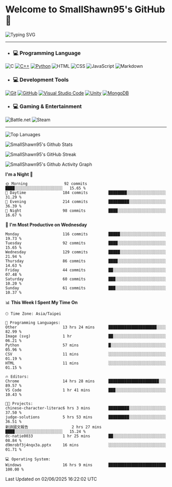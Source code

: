 # Welcome to SmallShawn95's GitHub 👋

![Typing SVG](https://readme-typing-svg.demolab.com/?lines=print("Hello,+world!");printf("Hello,+world!");cout+<<+"Hello,+world!";console.log("Hello,+world!")&center=true&vCenter=true&size=22&random=true)

***
<!-- https://shields.io/, https://simpleicons.org/ -->
* ### 💻 Programming Language
![C](https://img.shields.io/badge/-C-A8B9CC?style=flat-square&logo=c&logoColor=white)
[![C++](https://img.shields.io/badge/-C++-00599C?style=flat-square&logo=cplusplus)](https://cplusplus.com/)
[![Python](https://img.shields.io/badge/-Python-3776AB?style=flat-square&logo=python&logoColor=white)](https://www.python.org/)
![HTML](https://img.shields.io/badge/-HTML-E34F26?style=flat-square&logo=html5&logoColor=white)
![CSS](https://img.shields.io/badge/-CSS-1572B6?style=flat-square&logo=css3)
![JavaScript](https://img.shields.io/badge/-JavaScript-F7DF1E?style=flat-square&logo=javascript&logoColor=white)
![Markdown](https://img.shields.io/badge/-Markdown-000000?style=flat-square&logo=markdown)
* ### 💻 Development Tools
[![Git](https://img.shields.io/badge/-Git-f05032?style=flat-square&logo=git&logoColor=white)](https://git-scm.com/)
[![GitHub](https://img.shields.io/badge/-GitHub-181717?style=flat-square&logo=github)](https://github.com/)
[![Visual Studio Code](https://img.shields.io/badge/-Visual%20Studio%20Code-007ACC?style=flat-square&logo=visualstudiocode)](https://code.visualstudio.com/)
[![Unity](https://img.shields.io/badge/-Unity-000000?style=flat-square&logo=unity)](https://unity.com/)
[![MongoDB](https://img.shields.io/badge/-MongoDB-47A248?style=flat-square&logo=mongodb&logoColor=white)](https://www.mongodb.com/)
* ### 💻 Gaming & Entertainment
![Battle.net](https://img.shields.io/badge/-Battle.net-4381C3?style=flat-square&logo=battledotnet&logoColor=white)
![Steam](https://img.shields.io/badge/-Steam-000000?style=flat-square&logo=steam)
***

<!-- ![GitHub User's Stars](https://img.shields.io/github/stars/smallshawn95?color=orange&label=Stars&labelColor=yellow) -->
<!-- ![GitHub Followers](https://img.shields.io/github/followers/smallshawn95?color=orange&label=Followers&labelColor=FFDBAC) -->

![Top Lanuages](https://github-readme-stats.vercel.app/api/top-langs/?username=smallshawn95&theme=holi&layout=donut&size_weight=0.5&count_weight=0.5&exclude_repo=smallshawn95.github.io)

![SmallShawn95's Github Stats](https://github-readme-stats.vercel.app/api?username=smallshawn95&theme=holi&show_icons=true&rank_icon=github)

![SmallShawn95's GitHub Streak](https://streak-stats.demolab.com/?user=smallshawn95&theme=holi-theme&date_format=M%20j%5B%2C%20Y%5D)

![SmallShawn95's Github Activity Graph](https://github-readme-activity-graph.vercel.app/graph?username=smallshawn95&theme=tokyo-night)

<!-- ![SmallShawn95's WakaTime Stats](https://github-readme-stats.vercel.app/api/wakatime?username=smallshawn95) -->
<!-- ![Repositorie Card](https://github-readme-stats.vercel.app/api/pin/?username=smallshawn95&repo=Python-Discord-Bot-Course&theme=holi) -->
<!-- ![Repositorie Card](https://github-readme-stats.vercel.app/api/pin/?username=smallshawn95&repo=ZeroJudge-Code&theme=holi) -->

<!--START_SECTION:waka-->
**I'm a Night 🦉** 

```text
🌞 Morning                92 commits          ████░░░░░░░░░░░░░░░░░░░░░   15.65 % 
🌆 Daytime                184 commits         ████████░░░░░░░░░░░░░░░░░   31.29 % 
🌃 Evening                214 commits         █████████░░░░░░░░░░░░░░░░   36.39 % 
🌙 Night                  98 commits          ████░░░░░░░░░░░░░░░░░░░░░   16.67 % 
```
📅 **I'm Most Productive on Wednesday** 

```text
Monday                   116 commits         █████░░░░░░░░░░░░░░░░░░░░   19.73 % 
Tuesday                  92 commits          ████░░░░░░░░░░░░░░░░░░░░░   15.65 % 
Wednesday                129 commits         █████░░░░░░░░░░░░░░░░░░░░   21.94 % 
Thursday                 86 commits          ████░░░░░░░░░░░░░░░░░░░░░   14.63 % 
Friday                   44 commits          ██░░░░░░░░░░░░░░░░░░░░░░░   07.48 % 
Saturday                 60 commits          ███░░░░░░░░░░░░░░░░░░░░░░   10.20 % 
Sunday                   61 commits          ███░░░░░░░░░░░░░░░░░░░░░░   10.37 % 
```


📊 **This Week I Spent My Time On** 

```text
🕑︎ Time Zone: Asia/Taipei

💬 Programming Languages: 
Other                    13 hrs 24 mins      █████████████████████░░░░   82.99 % 
Image (svg)              1 hr                ██░░░░░░░░░░░░░░░░░░░░░░░   06.21 % 
Python                   57 mins             █░░░░░░░░░░░░░░░░░░░░░░░░   05.96 % 
CSV                      11 mins             ░░░░░░░░░░░░░░░░░░░░░░░░░   01.19 % 
HTML                     11 mins             ░░░░░░░░░░░░░░░░░░░░░░░░░   01.15 % 

🔥 Editors: 
Chrome                   14 hrs 28 mins      ██████████████████████░░░   89.57 % 
VS Code                  1 hr 41 mins        ███░░░░░░░░░░░░░░░░░░░░░░   10.43 % 

🐱‍💻 Projects: 
chinese-character-literac6 hrs 3 mins        █████████░░░░░░░░░░░░░░░░   37.50 % 
judge-solutions          5 hrs 53 mins       █████████░░░░░░░░░░░░░░░░   36.51 % 
新詩國文報告                   2 hrs 27 mins       ████░░░░░░░░░░░░░░░░░░░░░   15.24 % 
dc-natie0033             1 hr 25 mins        ██░░░░░░░░░░░░░░░░░░░░░░░   08.84 % 
d9mrobf3j4nqx3a.pptx     16 mins             ░░░░░░░░░░░░░░░░░░░░░░░░░   01.71 % 

💻 Operating System: 
Windows                  16 hrs 9 mins       █████████████████████████   100.00 % 
```


 Last Updated on 02/06/2025 16:22:02 UTC
<!--END_SECTION:waka-->

<!--
**smallshawn95/smallshawn95** is a ✨ _special_ ✨ repository because its `README.md` (this file) appears on your GitHub profile.

- 🔭 I’m currently working on ...
- 🌱 I’m currently learning ...
- 👯 I’m looking to collaborate on ...
- 🤔 I’m looking for help with ...
- 💬 Ask me about ...
- 📫 How to reach me: ...
- 😄 Pronouns: ...
- ⚡ Fun fact: ...
-->
